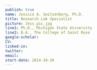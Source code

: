 ```yaml
---
publish: true
name: Jessica A. Switzenberg, Ph.D.
title: Research Lab Specialist
picture: Jess_pic.jpg
line1: Ph.D., Michigan State University
line2: B.A., The College of Saint Rose
google-scholar: 
CV:
linked-in:
twitter:
email:
start-date: 2014-10-20
---
```

